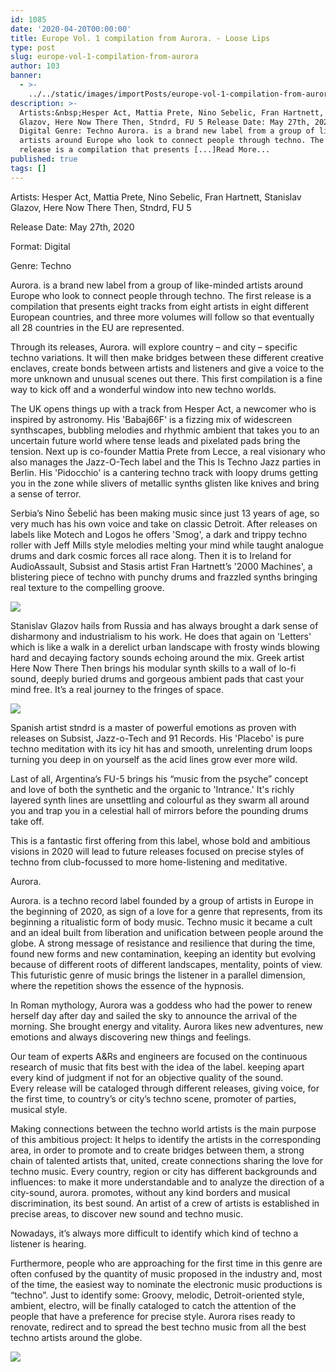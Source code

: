```yaml
---
id: 1085
date: '2020-04-20T00:00:00'
title: Europe Vol. 1 compilation from Aurora. - Loose Lips
type: post
slug: europe-vol-1-compilation-from-aurora
author: 103
banner:
  - >-
    ../../static/images/importPosts/europe-vol-1-compilation-from-aurora/image1085.jpeg
description: >-
  Artists:&nbsp;Hesper Act, Mattia Prete, Nino Sebelic, Fran Hartnett, Stanislav
  Glazov, Here Now There Then, Stndrd, FU 5 Release Date: May 27th, 2020 Format:
  Digital Genre: Techno Aurora. is a brand new label from a group of like-minded
  artists around Europe who look to connect people through techno. The first
  release is a compilation that presents [...]Read More...
published: true
tags: []
---
```

  

Artists: Hesper Act, Mattia Prete, Nino Sebelic, Fran Hartnett, Stanislav Glazov, Here Now There Then, Stndrd, FU 5

Release Date: May 27th, 2020

Format: Digital

Genre: Techno

Aurora. is a brand new label from a group of like-minded artists around Europe who look to connect people through techno. The first release is a compilation that presents eight tracks from eight artists in eight different European countries, and three more volumes will follow so that eventually all 28 countries in the EU are represented.

Through its releases, Aurora. will explore country – and city – specific techno variations. It will then make bridges between these different creative enclaves, create bonds between artists and listeners and give a voice to the more unknown and unusual scenes out there. This first compilation is a fine way to kick off and a wonderful window into new techno worlds.

The UK opens things up with a track from Hesper Act, a newcomer who is inspired by astronomy. His 'Babaj66F' is a fizzing mix of widescreen synthscapes, bubbling melodies and rhythmic ambient that takes you to an uncertain future world where tense leads and pixelated pads bring the tension. Next up is co-founder Mattia Prete from Lecce, a real visionary who also manages the Jazz-O-Tech label and the This Is Techno Jazz parties in Berlin. His 'Pidocchio' is a cantering techno track with loopy drums getting you in the zone while slivers of metallic synths glisten like knives and bring a sense of terror.

Serbia’s Nino Šebelić has been making music since just 13 years of age, so very much has his own voice and take on classic Detroit. After releases on labels like Motech and Logos he offers 'Smog', a dark and trippy techno roller with Jeff Mills style melodies melting your mind while taught analogue drums and dark cosmic forces all race along. Then it is to Ireland for AudioAssault, Subsist and Stasis artist Fran Hartnett’s '2000 Machines', a blistering piece of techno with punchy drums and frazzled synths bringing real texture to the compelling groove.

![](/wp-content/uploads/live/img/wysiwyg/5e9ec9f3471e2.jpg)

Stanislav Glazov hails from Russia and has always brought a dark sense of disharmony and industrialism to his work. He does that again on 'Letters' which is like a walk in a derelict urban landscape with frosty winds blowing hard and decaying factory sounds echoing around the mix. Greek artist Here Now There Then brings his modular synth skills to a wall of lo-fi sound, deeply buried drums and gorgeous ambient pads that cast your mind free. It’s a real journey to the fringes of space.

![](/wp-content/uploads/live/img/wysiwyg/5e9eca2bd8143.jpg)

Spanish artist stndrd is a master of powerful emotions as proven with releases on Subsist, Jazz-o-Tech and 91 Records. His 'Placebo' is pure techno meditation with its icy hit has and smooth, unrelenting drum loops turning you deep in on yourself as the acid lines grow ever more wild.

Last of all, Argentina’s FU-5 brings his “music from the psyche” concept and love of both the synthetic and the organic to 'Intrance.' It's richly layered synth lines are unsettling and colourful as they swarm all around you and trap you in a celestial hall of mirrors before the pounding drums take off.

This is a fantastic first offering from this label, whose bold and ambitious visions in 2020 will lead to future releases focused on precise styles of techno from club-focussed to more home-listening and meditative.

Aurora.

Aurora. is a techno record label founded by a group of artists in Europe in the beginning of 2020, as sign of a love for a genre that represents, from its beginning a ritualistic form of body music. Techno music it became a cult and an ideal built from liberation and unification between people around the globe. A strong message of resistance and resilience that during the time, found new forms and new contamination, keeping an identity but evolving because of different roots of different landscapes, mentality, points of view. This futuristic genre of music brings the listener in a parallel dimension, where the repetition shows the essence of the hypnosis.

In Roman mythology, Aurora was a goddess who had the power to renew herself day after day and sailed the sky to announce the arrival of the morning. She brought energy and vitality. Aurora likes new adventures, new emotions and always discovering new things and feelings.

Our team of experts A&Rs and engineers are focused on the continuous research of music that fits best with the idea of the label. keeping apart every kind of judgment if not for an objective quality of the sound.  
Every release will be cataloged through different releases, giving voice, for the first time, to country’s or city’s techno scene, promoter of parties, musical style.

Making connections between the techno world artists is the main purpose of this ambitious project: It helps to identify the artists in the corresponding area, in order to promote and to create bridges between them, a strong chain of talented artists that, united, create connections sharing the love for techno music. Every country, region or city has different backgrounds and influences: to make it more understandable and to analyze the direction of a city-sound, aurora. promotes, without any kind borders and musical discrimination, its best sound. An artist of a crew of artists is established in precise areas, to discover new sound and techno music.

Nowadays, it’s always more difficult to identify which kind of techno a listener is hearing.

Furthermore, people who are approaching for the first time in this genre are often confused by the quantity of music proposed in the industry and, most of the time, the easiest way to nominate the electronic music productions is “techno”. Just to identify some: Groovy, melodic, Detroit-oriented style, ambient, electro, will be finally cataloged to catch the attention of the people that have a preference for precise style. Aurora rises ready to renovate, redirect and to spread the best techno music from all the best techno artists around the globe.

![](/wp-content/uploads/live/img/wysiwyg/5e9d80d16f70a.jpg)